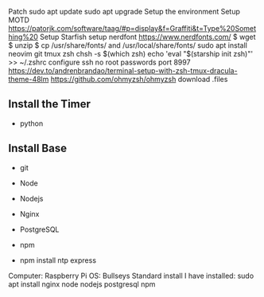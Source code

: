Patch
sudo apt update
sudo apt upgrade
Setup the environment
Setup  MOTD
https://patorjk.com/software/taag/#p=display&f=Graffiti&t=Type%20Something%20
Setup Starfish
setup nerdfont
https://www.nerdfonts.com/
$ wget
$ unzip 
$ cp /usr/share/fonts/ and /usr/local/share/fonts/
sudo apt install neovim git tmux zsh
chsh -s $(which zsh)
echo 'eval "$(starship init zsh)"' >> ~/.zshrc
configure ssh
no root passwords
port 8997
https://dev.to/andrenbrandao/terminal-setup-with-zsh-tmux-dracula-theme-48lm
https://github.com/ohmyzsh/ohmyzsh
download .files

## Install the Timer
- python

## Install Base
- git
- Node
- Nodejs
- Nginx
- PostgreSQL
- npm

- npm install ntp express

Computer: Raspberry Pi
OS: Bullseys
Standard install I have installed:
sudo apt install nginx node nodejs postgresql npm
